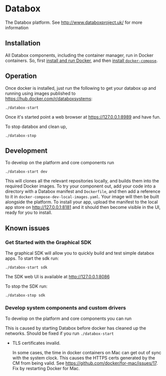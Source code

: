 # Databox

The Databox platform. See http://www.databoxproject.uk/ for more information

## Installation

All Databox components, including the container manager, run in Docker
containers. So,
first [install and run Docker](https://www.docker.com/products/docker), and
then
[install `docker-compose`](https://docs.docker.com/compose/install/#install-compose).

## Operation

Once docker is installed, just run the following to get your databox up and
running using images published to <https://hub.docker.com/r/databoxsystems>:

    ./databox-start

Once it's started point a web browser at <https://127.0.0.1:8989> and have fun.

To stop databox and clean up,

    ./databox-stop

## Development

To develop on the platform and core components run

    ./databox-start dev

This will clones all the relevant repositories locally, and builds them into the
required Docker images. To try your component out, add your code into a
directory with a Databox manifest and `Dockerfile`, and then add a reference to
it in `docker-compose-dev-local-images.yaml`. Your image will then be built
alongside the platform. To install your app, upload the manifest to the local
app store on <http://127.0.0.1:8181> and it should then become visible in the
UI, ready for you to install.

## Known issues

### Get Started with the Graphical SDK

The graphical SDK will allow you to quickly build and test simple databox apps. To start the sdk run:

	./databox-start sdk

The SDK web UI is available at http://127.0.0.1:8086

To stop the SDK run: 

	./databox-stop sdk


### Develop system components and custom drivers

To develop on the platform and core components you can run 

  This is caused by starting Databox before docker has cleaned up the networks.
  Should be fixed if you run `./databox-start`

- TLS certificates invalid.

  In some cases, the time in docker containers on Mac can get out of sync with
  the system clock. This causes the HTTPS certs generated by the CM from being
  valid. See <https://github.com/docker/for-mac/issues/17>. Fix by restarting
  Docker for Mac.
